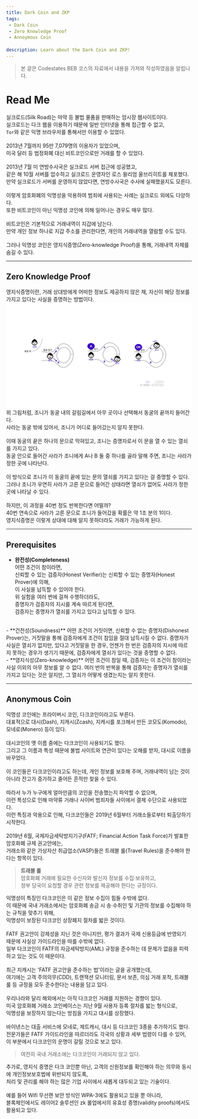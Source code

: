 ```yaml
---
title: Dark Coin and ZKP
tags: 
 - Dark Coin
 - Zero Knowledge Proof
 - Annoymous Coin

description: Learn about the Dark Coin and ZKP!
---
```


> 본 글은 Codestates BEB 코스의 자료에서 내용을 가져와 작성하였음을 알립니다.  

# Read Me
실크로드(Silk Road)는 마약 등 불법 물품을 판매하는 암시장 웹사이트이다.  
실크로드는 다크 웹을 이용하기 때문에 일반 인터넷을 통해 접근할 수 없고,  
`Tor`와 같은 익명 브라우저를 통해서만 이용할 수 있었다.  
<br>
2013년 7월까지 95만 7,079명의 이용자가 있었으며,  
미국 달러 등 법정화폐 대신 비트코인으로만 거래를 할 수 있었다.  
<br>
2013년 7월 미 연방수사국은 실크로드 서버 접근에 성공했고,  
같은 해 10월 서버를 압수하고 실크로드 운영자인 로스 윌리엄 울브리히트를 체포했다.  
만약 실크로드가 서버를 운영하지 않았다면, 연방수사국은 수사에 실패했을지도 모른다.  
<br>
이렇게 암호화폐의 익명성을 악용하여 범죄에 사용되는 사례는 실크로드 외에도 다양하다.  
또한 비트코인이 아닌 익명성 코인에 의해 일어나는 경우도 매우 많다.  
<br>
비트코인은 기본적으로 거래내역이 지갑에 남는다.  
만약 개인 정보 하나로 지갑 주소를 관리한다면, 개인의 거래내역을 열람할 수도 있다.  
<br>
그러나 익명성 코인은 영지식증명(Zero-knowledge Proof)을 통해, 거래내역 자체를 숨길 수 있다.

---

## Zero Knowledge Proof
영지식증명이란, 거래 상대방에게 어떠한 정보도 제공하지 않은 채, 자신이 해당 정보를 가지고 있다는 사실을 증명하는 방법이다.  
![zkp](../../assets/img/zkp.png)  
위 그림처럼, 조니가 동굴 내의 갈림길에서 아무 곳이나 선택해서 동굴의 끝까지 들어간다.  
사라는 동굴 밖에 있어서, 조니가 어디로 들어갔는지 알지 못한다.  
<br>
이때 동굴의 끝은 하나의 문으로 막혀있고, 조니는 증명자로서 이 문을 열 수 있는 열쇠를 가지고 있다.  
동굴 안으로 들어간 사라가 조니에게 A나 B 둘 중 하나를 골라 말해 주면, 조니는 사라가 정한 곳에 나타난다.  
<br>
이 방식으로 조니가 이 동굴의 끝에 있는 문의 열쇠를 가지고 있다는 걸 증명할 수 있다.  
그러나 조니가 우연히 사라가 고른 문으로 들어간 상태라면 열쇠가 없어도 사라가 정한 곳에 나타날 수 있다.  
<br>
하지만, 이 과정을 40번 정도 반복한다면 어떨까?  
40번 연속으로 사라가 고른 문으로 조니가 들어갔을 확률은 약 1조 분의 1이다.  
영지식증명은 이렇게 상대에 대해 알지 못하더라도 거래가 가능하게 된다.  

---

## Prerequisites
- **완전성(Completeness)**  
어떤 조건이 참이라면,  
신뢰할 수 있는 검증자(Honest Verifier)는 신뢰할 수 있는 증명자(Honest Prover)에 의해,  
이 사실을 납득할 수 있어야 한다.  
위 실험을 여러 번에 걸쳐 수행하더라도,  
증명자가 검증자의 지시를 계속 따르게 된다면,  
검증자는 증명자가 열쇠를 가지고 있다고 납득할 수 있다.  
<br>
- **건전성(Soundness)**  
어떤 조건이 거짓이면,  
신뢰할 수 없는 증명자(Dishonest Prover)는,  
거짓말을 통해 검증자에게 조건이 참임을 절대 납득시킬 수 없다.  
증명자가 사실은 열쇠가 없지만, 있다고 거짓말을 한 경우,  
언젠가 한 번은 검증자의 지시에 따르지 못하는 경우가 생기기 때문에,  
검증자에게 열쇠가 있다는 것을 증명할 수 없다.  
<br>
- **영지식성(Zero-knowledge)**  
어떤 조건이 참일 때,  
검증자는 이 조건이 참이라는 사실 이외의 아무 정보를 알 수 없다.  
여러 번의 반복을 통해 검증자는 증명자가 열쇠를 가지고 있다는 것은 알지만,  
그 열쇠가 어떻게 생겼는지는 알지 못한다.

---

## Anonymous Coin
익명성 코인에는 프라이버시 코인, 다크코인이라고도 부른다.  
대표적으로 대시(Dash), 지캐시(Zcash), 지캐시를 포크해서 만든 코모도(Komodo), 모네로(Monero) 등이 있다.  
<br>
대시코인의 옛 이름 중에는 다크코인이 사용되기도 했다.  
그리고 그 이름과 특성 때문에 불법 사이트와 연관이 있다는 오해를 받자, 대시로 이름을 바꾸었다.  
<br>
이 코인들은 다크코인이라고도 하는데, 개인 정보를 보호해 주며, 거래내역이 남는 것이 아니라 잔고가 증가하고 줄어든 흔적만 찾을 수 있다.  
<br>
따라서 누가 누구에게 얼마만큼의 코인을 전송했는지 파악할 수 없으며,  
이런 특성으로 인해 마약류 거래나 사이버 범죄자들 사이에서 결제 수단으로 사용되었다.  
이런 특징과 악용으로 인해, 다크코인들은 2019년 6월부터 거래소들로부터 퇴출당하기 시작한다.  
<br>
2019년 6월, 국제자금세탁방지기구(FATF; Financial Action Task Force)가 발표한 암호화폐 규제 권고안에는,  
거래소와 같은 가상자산 취급업소(VASP)들은 트래블 룰(Travel Rules)을 준수해야 한다는 항목이 있다.  
> **트래블 룰**  
> 암호화폐 거래에 필요한 수신자와 발신자 정보를 수집·보유하고,  
> 정부 당국이 요청할 경우 관련 정보를 제공해야 한다는 규정이다.  

익명성이 특징인 다크코인은 이 같은 정보 수집이 힘들 수밖에 없다.  
이 때문에 국내 거래소에서는 암호화폐 송금 시 송·수취인 및 기관의 정보를 수집해야 하는 규칙을 맞추기 위해,  
익명성이 보장된 다크코인 상장폐지 절차를 밟은 것이다.  
<br>
FATF 권고안이 강제성을 지닌 것은 아니지만, 평가 결과가 국제 신용등급에 반영되기 때문에 사실상 가이드라인을 따를 수밖에 없다.  
일부 다크코인이 FATF의 자금세탁방지(AML) 규정을 준수하는 데 문제가 없음을 피력하고 있는 것도 이 때문이다.  
<br>
최근 지캐시는 'FATF 권고안을 준수하는 법'이라는 글을 공개했는데,  
여기에는 고객 주의의무(CDD), 트랜잭션 모니터링, 문서 보존, 의심 거래 포착, 트래블 룰 등 규정을 모두 준수한다는 내용을 담고 있다.  
<br>
우리나라와 달리 해외에서는 아직 다크코인 거래를 지원하는 경향이 있다.  
미국 암호화폐 거래소 코인베이스는 지난 9월 사용자 등록 절차를 밟는 형식으로,  
익명성을 보장하지 않는다는 방침을 가지고 대시를 상장했다.  
<br>
바이낸스는 대출 서비스에 모네로, 제트캐시, 대시 등 다크코인 3종을 추가하기도 했다.  
전문가들은 FATF 가이드라인을 따르더라도 각국의 상황과 세부 법령이 다를 수 있어, 이 부분에서 다크코인의 운명이 갈릴 것으로 보고 있다.

> 여전히 국내 거래소에는 다크코인이 거래되지 않고 있다.

추가로, 영지식 증명은 다크 코인뿐 아닌, 고객의 신원정보를 확인해야 하는 의무와 동시에 개인정보보호법에 위반되지 않도록,  
처리 및 관리를 해야 하는 많은 기업 사이에서 새롭게 대두되고 있는 기술이다.  
<br>
예를 들어 Wifi 무선랜 보안 방식인 WPA-3에도 활용되고 있을 뿐 아니라,  
블록체인에서도 레이어2 솔루션인 zk 롤업에서의 유효성 증명(validity proofs)에서도 활용되고 있다.


